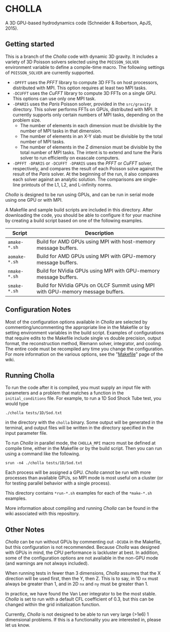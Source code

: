 CHOLLA
============
A 3D GPU-based hydrodynamics code (Schneider & Robertson, ApJS, 2015).

Getting started
----------------
This is a branch of the *Cholla* code with dynamic 3D gravity.
It includes a variety of 3D Poisson solvers selected using the `POISSON_SOLVER` environment variable to define a compile-time macro.
The following settings of `POISSON_SOLVER` are currently supported.
- `-DPFFT` uses the *PFFT* library to compute 3D FFTs on host processors, distributed with MPI.
This option requires at least two MPI tasks.
- `-DCUFFT` uses the *CuFFT* library to compute 3D FFTs on a single GPU.
This options can use only one MPI task.
- `-DPARIS` uses the *Paris* Poisson solver, provided in the `src/gravity` directory.
This solver performs FFTs on GPUs, distributed with MPI.
It currently supports only certain numbers of MPI tasks, depending on the problem size.
  - The number of elements in each dimension must be divisible by the number of MPI tasks in that dimension.
  - The number of elements in an X-Y slab must be divisible by the total number of MPI tasks.
  - The number of elements in the Z dimension must be divisible by the total number of MPI tasks.
The intent is to extend and tune the Paris solver to run efficiently on exascale computers.
- `-DPFFT -DPARIS` or `-DCUFFT -DPARIS` uses the *PFFT* or *CuFFT* solver, respectively, and compares the result of each Poisson solve against the result of the *Paris* solver.
At the beginning of the run, it also compares each solver against an analytic solution. The comparisons are single-line printouts of the L1, L2, and L-infinity norms.

*Cholla* is designed to 
be run using GPUs, and can be run in serial mode using one GPU
or with MPI.

A Makefile and sample build scripts are included in this directory. After downloading the code, you should
be able to configure it for your machine by creating a build script based on one of the following examples.

| Script | Description |
| --- | --- |
| `amake-*.sh` | Build for AMD GPUs using MPI with host-memory message buffers. |
| `aomake-*.sh` | Build for AMD GPUs using MPI with GPU-memory message buffers. |
| `nmake-*.sh` | Build for NVidia GPUs using MPI with GPU-memory message buffers. |
| `smake-*.sh` | Build for NVidia GPUs on OLCF Summit using MPI with GPU-memory message buffers. |


Configuration Notes
------------
Most of the configuration options available in *Cholla* are selected by commenting/uncommenting
the appropriate line in the Makefile or by setting environment variables in the build script.
Examples of configurations that require edits to the Makefile include single vs
double precision, output format, the reconstruction method, Riemann solver, integrator, and cooling. The entire code must be recompiled any time you change the configuration. For more information on the various options, see the "[Makefile](https://github.com/cholla-hydro/cholla/wiki/Makefile)" page of the wiki.


Running Cholla
--------------
To run the code after it is compiled, you must supply an input file with parameters and a problem that matches a function
in the `initial_conditions` file. For example, to run a 1D Sod Shock Tube test, you would type

```./cholla tests/1D/Sod.txt```

in the directory with the `cholla` binary. Some output will be generated in the terminal, and output files will be written in the directory specified in the input parameter file.

To run *Cholla* in parallel mode, the `CHOLLA_MPI` macro must be defined at compile time, either in the Makefile or by the build script. Then you can run
using a command like the following.

```srun -n4 ./cholla tests/1D/Sod.txt```

Each process will be assigned a GPU. *Cholla* cannot be run with more processes than available GPUs,
so MPI mode is most useful on a cluster (or for testing parallel behavior with a single process).

This directory contains `*run-*.sh` examples for each of the `*make-*.sh` examples.

More information about compiling and running *Cholla* can be found in the wiki associated with this repository.

Other Notes
--------------

*Cholla* can be run without GPUs by commenting out `-DCUDA` in the Makefile, but this configuration is not recommended. Because *Cholla*
was designed with GPUs in mind, the CPU performance is lackluster at best. In addition, some 
of the configuration options are not available in the non-GPU mode (and warnings are not always included).

When running tests in fewer than 3 dimensions, *Cholla* assumes that the X direction will be used first, then
the Y, then Z. This is to say, in 1D `nx` must always be greater than 1, and in 2D `nx` and `ny` must be greater than 1.

In practice, we have found the Van Leer integrator to be the most stable. *Cholla* is set to run with a default CFL coefficient of 0.3, but this can be changed within the grid initialization function.

Currently, *Cholla* is not designed to be able to run very large (>1e6) 1 dimensional problems. If this is a functionality you are
interested in, please let us know.
